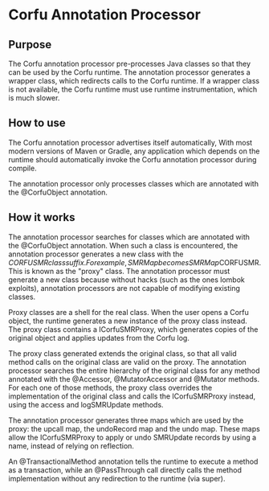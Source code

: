 # Corfu Annotation Processor

## Purpose

The Corfu annotation processor pre-processes Java classes so
that they can be used by the Corfu runtime. The annotation
processor generates a wrapper class, which redirects calls
to the Corfu runtime. If a wrapper class is not available,
the Corfu runtime must use runtime instrumentation, which
is much slower.

## How to use

The Corfu annotation processor advertises itself automatically,
With most modern versions of Maven or Gradle, any
application which depends on the runtime should automatically
invoke the Corfu annotation processor during compile.

The annotation processor only processes classes which are 
annotated with the @CorfuObject annotation.

## How it works

The annotation processor searches for classes which are
annotated with the @CorfuObject annotation. When such a
class is encountered, the annotation processor generates
a new class with the $CORFUSMR class suffix. For example,
SMRMap becomes SMRMap$CORFUSMR. This is known as the "proxy"
class. The annotation processor must generate a new class 
because without hacks (such as the ones lombok exploits), 
annotation processors are not capable of modifying existing 
classes.

Proxy classes are a shell for the real class. When the user
opens a Corfu object, the runtime generates a new instance
of the proxy class instead. The proxy class contains a
ICorfuSMRProxy, which generates copies of the original object
and applies updates from the Corfu log.

The proxy class generated extends the original class, so
that all valid method calls on the original class are 
valid on the proxy. The annotation processor searches
the entire hierarchy of the original class for any method
annotated with the @Accessor, @MutatorAccessor and @Mutator
methods. For each one of those methods, the proxy class
overrides the implementation of the original class and calls
the ICorfuSMRProxy instead, using the access and logSMRUpdate
methods.

The annotation processor generates three maps which are used
by the proxy: the upcall map, the undoRecord map and the undo
map. These maps allow the ICorfuSMRProxy to apply or undo
SMRUpdate records by using a name, instead of relying on 
reflection.

An @TransactionalMethod annotation tells the runtime to execute
a method as a transaction, while an @PassThrough call directly
calls the method implementation without any redirection to 
the runtime (via super).